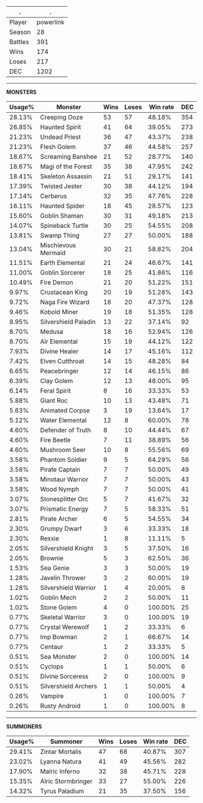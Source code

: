 .|.
|-|-
Player|powerlink
Season|28
Battles|391
Wins|174
Loses|217
DEC|1202

---
**MONSTERS**

Usage%|Monster|Wins|Loses|Win rate|DEC|
-|-|-|-|-|-|
28.13%|Creeping Ooze|53|57|48.18%|354|
26.85%|Haunted Spirit|41|64|39.05%|273|
21.23%|Undead Priest|36|47|43.37%|238|
21.23%|Flesh Golem|37|46|44.58%|257|
18.67%|Screaming Banshee|21|52|28.77%|140|
18.67%|Magi of the Forest|35|38|47.95%|242|
18.41%|Skeleton Assassin|21|51|29.17%|141|
17.39%|Twisted Jester|30|38|44.12%|194|
17.14%|Cerberus|32|35|47.76%|228|
16.11%|Haunted Spider|18|45|28.57%|123|
15.60%|Goblin Shaman|30|31|49.18%|213|
14.07%|Spineback Turtle|30|25|54.55%|208|
13.81%|Swamp Thing|27|27|50.00%|188|
13.04%|Mischievous Mermaid|30|21|58.82%|204|
11.51%|Earth Elemental|21|24|46.67%|141|
11.00%|Goblin Sorcerer|18|25|41.86%|116|
10.49%|Fire Demon|21|20|51.22%|151|
9.97%|Crustacean King|20|19|51.28%|143|
9.72%|Naga Fire Wizard|18|20|47.37%|128|
9.46%|Kobold Miner|19|18|51.35%|128|
8.95%|Silvershield Paladin|13|22|37.14%|92|
8.70%|Medusa|18|16|52.94%|126|
8.70%|Air Elemental|15|19|44.12%|122|
7.93%|Divine Healer|14|17|45.16%|112|
7.42%|Elven Cutthroat|14|15|48.28%|84|
6.65%|Peacebringer|12|14|46.15%|86|
6.39%|Clay Golem|12|13|48.00%|95|
6.14%|Feral Spirit|8|16|33.33%|53|
5.88%|Giant Roc|10|13|43.48%|71|
5.63%|Animated Corpse|3|19|13.64%|17|
5.12%|Water Elemental|12|8|60.00%|78|
4.60%|Defender of Truth|8|10|44.44%|67|
4.60%|Fire Beetle|7|11|38.89%|56|
4.60%|Mushroom Seer|10|8|55.56%|69|
3.58%|Phantom Soldier|9|5|64.29%|56|
3.58%|Pirate Captain|7|7|50.00%|49|
3.58%|Minotaur Warrior|7|7|50.00%|43|
3.58%|Wood Nymph|7|7|50.00%|41|
3.07%|Stonesplitter Orc|5|7|41.67%|32|
3.07%|Prismatic Energy|7|5|58.33%|51|
2.81%|Pirate Archer|6|5|54.55%|34|
2.30%|Grumpy Dwarf|3|6|33.33%|18|
2.30%|Rexxie|1|8|11.11%|5|
2.05%|Silvershield Knight|3|5|37.50%|16|
2.05%|Brownie|5|3|62.50%|36|
1.53%|Sea Genie|3|3|50.00%|19|
1.28%|Javelin Thrower|3|2|60.00%|19|
1.28%|Silvershield Warrior|1|4|20.00%|8|
1.02%|Goblin Mech|2|2|50.00%|11|
1.02%|Stone Golem|4|0|100.00%|25|
0.77%|Skeletal Warrior|3|0|100.00%|19|
0.77%|Crystal Werewolf|1|2|33.33%|6|
0.77%|Imp Bowman|2|1|66.67%|14|
0.77%|Centaur|1|2|33.33%|5|
0.51%|Sea Monster|2|0|100.00%|14|
0.51%|Cyclops|1|1|50.00%|6|
0.51%|Divine Sorceress|2|0|100.00%|9|
0.51%|Silvershield Archers|1|1|50.00%|4|
0.26%|Vampire|1|0|100.00%|7|
0.26%|Rusty Android|1|0|100.00%|8|

---
**SUMMONERS**

Usage%|Summoner|Wins|Loses|Win rate|DEC|
-|-|-|-|-|-|
29.41%|Zintar Mortalis|47|68|40.87%|307|
23.02%|Lyanna Natura|41|49|45.56%|282|
17.90%|Malric Inferno|32|38|45.71%|228|
15.35%|Alric Stormbringer|33|27|55.00%|226|
14.32%|Tyrus Paladium|21|35|37.50%|156|
